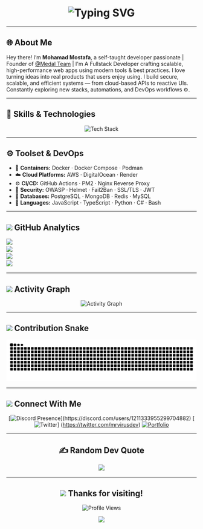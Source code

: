 <h1 align="center">
  <img src="https://readme-typing-svg.demolab.com?font=Fira+Code&size=30&duration=2000&pause=500&color=00BFFF&center=true&vCenter=true&width=600&lines=Hey%2C+I'm+Mohamad+Mostafa!;Cyber+Security+Specialist+%F0%9F%94%91;Full-Stack+Developer+%F0%9F%92%BB;Tech+Enthusiast+%F0%9F%94%A5;Always+Learning+and+Building+%F0%9F%9A%80" alt="Typing SVG" />
</h1>

---

## 🌐 About Me

Hey there! I’m **Mohamad Mostafa**, a self-taught developer passionate |
Founder of [@Medal Team](https://github.com/MedalTeam) |
I'm A Fullstack Developer crafting scalable, high-performance web apps using modern tools & best practices.
I love turning ideas into real products that users enjoy using.
I build secure, scalable, and efficient systems — from cloud-based APIs to reactive UIs.
Constantly exploring new stacks, automations, and DevOps workflows ⚙️.

---

## 🧠 Skills & Technologies

<div align="center">
  <img src="https://skillicons.dev/icons?i=ts,js,html,css,react,nextjs,nodejs,express,mongodb,python,django,fastapi,java,c,cs,redis,docker,linux,bash,git,github,nginx,aws,vscode&perline=9" alt="Tech Stack" />
</div>

---

## ⚙️ Toolset & DevOps
- 🐳 **Containers:** Docker · Docker Compose · Podman  
- ☁️ **Cloud Platforms:** AWS · DigitalOcean · Render  
- ⚙️ **CI/CD:** GitHub Actions · PM2 · Nginx Reverse Proxy  
- 🔐 **Security:** OWASP · Helmet · Fail2Ban · SSL/TLS · JWT  
- 💾 **Databases:** PostgreSQL · MongoDB · Redis · MySQL  
- 🧰 **Languages:** JavaScript · TypeScript · Python · C# · Bash

---

## <img src="https://media.giphy.com/media/iY8CRBdQXODJSCERIr/giphy.gif" width="25"> **GitHub Analytics**
![](https://github-readme-stats.vercel.app/api?username=mrvirusdev&theme=dark&hide_border=false&include_all_commits=true&count_private=true)<br/>
![](https://nirzak-streak-stats.vercel.app/?user=mrvirusdev&theme=dark&hide_border=false)<br/>
![](https://github-readme-stats.vercel.app/api/top-langs/?username=mrvirusdev&theme=dark&hide_border=false&layout=compact&count_private=true)<br/>
![](https://github-readme-activity-graph.cyclic.app/graph?username=mrvirusdev&theme=dracula)

---

## <img src="https://media.giphy.com/media/LnQjpWaON8nhr21vNW/giphy.gif" width="25"> **Activity Graph**

<div align="center">
  <img src="https://github-readme-activity-graph.vercel.app/graph?username=mrvirusdev&custom_title=Mohamad%20GitHub%20Activity%20Graph&bg_color=1F222E&color=F8D866&line=F85D7F&point=FFFFFF&area_color=FFFFFF&area=true&hide_border=true" alt="Activity Graph"/>
</div>

---

## <img src="https://media.giphy.com/media/LnQjpWaON8nhr21vNW/giphy.gif" width="25"> **Contribution Snake**

<div align="center">
  <picture>
    <source media="(prefers-color-scheme: dark)" srcset="https://raw.githubusercontent.com/mrvirusdev/mrvirusdev/output/github-contribution-grid-snake-dark.svg">
    <img alt="GitHub Contribution Grid Snake Animation" src="https://raw.githubusercontent.com/mrvirusdev/mrvirusdev/output/github-contribution-grid-snake.svg">
  </picture>
</div>

---

## <img src="https://media.giphy.com/media/LnQjpWaON8nhr21vNW/giphy.gif" width="25"> **Connect With Me**

<div align="center">

  [![Discord Presence](https://lanyard.cnrad.dev/api/1211333955299704882?bg=1e1e2e&borderRadius=20px&idleMessage=💤%20Just%20chillin'...)](https://discord.com/users/1211333955299704882)
  [![Twitter](https://img.shields.io/badge/Twitter-1DA1F2?style=for-the-badge&logo=twitter&logoColor=white)] (https://twitter.com/mrvirusdev)
  [![Portfolio](https://img.shields.io/badge/Portfolio-FF5722?style=for-the-badge&logo=google-chrome&logoColor=white)](https://mmostafa.com/)

</div>

---

<div align="center">

## ✍️ Random Dev Quote
![](https://quotes-github-readme.vercel.app/api?type=horizontal&theme=dark)

---

<div align="center">

## <img src="https://media.giphy.com/media/VgCDAzcKvsR6OM0uWg/giphy.gif" width="50"> **Thanks for visiting!**

![Profile Views](https://komarev.com/ghpvc/?username=mrvirusdev&style=for-the-badge&color=brightgreen)

<p align="center">
  <img src="https://readme-typing-svg.herokuapp.com?font=Fira+Code&size=22&pause=1000&color=00CFFF&center=true&vCenter=true&width=600&lines=Thanks+For+Reading+❤️;"/>
</p>
